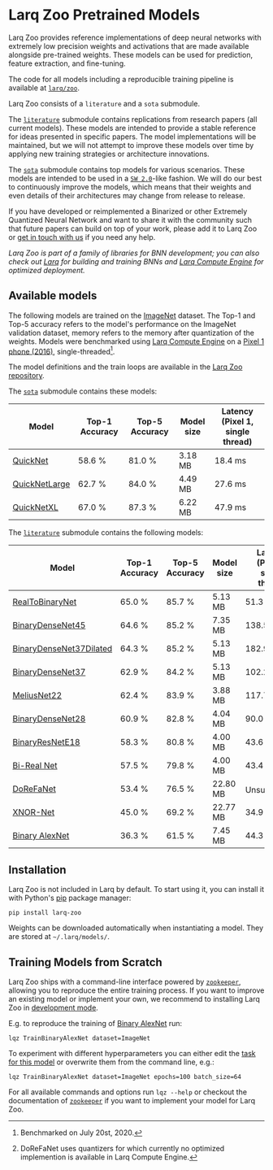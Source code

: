 # Larq Zoo Pretrained Models

Larq Zoo provides reference implementations of deep neural networks with extremely low precision weights and activations that are made available alongside pre-trained weights.
These models can be used for prediction, feature extraction, and fine-tuning.

The code for all models including a reproducible training pipeline is available at [`larq/zoo`](https://github.com/larq/zoo).

Larq Zoo consists of a `literature` and a `sota` submodule.

The [`literature`](/zoo/api/literature/) submodule contains replications from research papers (all current models).
These models are intended to provide a stable reference for ideas presented in specific papers.
The model implementations will be maintained, but we will not attempt to improve these models over time by applying new training strategies or architecture innovations.

The [`sota`](/zoo/api/sota/) submodule contains top models for various scenarios. These models are intended to be used in a [`SW 2.0`](https://medium.com/@karpathy/software-2-0-a64152b37c35)-like fashion.
We will do our best to continuously improve the models, which means that their weights and even details of their architectures may change from release to release.

If you have developed or reimplemented a Binarized or other Extremely Quantized Neural Network and want to share it with the community such that future papers can build on top of your work, please add it to Larq Zoo or [get in touch with us](https://spectrum.chat/larq/) if you need any help.

_Larq Zoo is part of a family of libraries for BNN development; you can also check out [Larq](https://docs.larq.dev/) for building and training BNNs and [Larq Compute Engine](/compute-engine/) for optimized deployment._

## Available models

The following models are trained on the [ImageNet](http://image-net.org/) dataset.
The Top-1 and Top-5 accuracy refers to the model's performance on the ImageNet validation dataset, memory refers to the memory after quantization of the weights.
Models were benchmarked using [Larq Compute Engine](/compute-engine/) on a [Pixel 1 phone (2016)](https://support.google.com/pixelphone/answer/7158570?hl=en-GB), single-threaded[^1].

The model definitions and the train loops are available in the [Larq Zoo repository](https://github.com/larq/zoo).

The [`sota`](/zoo/api/sota/) submodule contains these models:

| Model                                         | Top-1 Accuracy | Top-5 Accuracy  | Model size | Latency (Pixel 1, single thread) |
| --------------------------------------------- | -------------- | --------------  | ---------- | -------------------------------- |
| [QuickNet](/zoo/api/sota/#quicknet)           | 58.6 %         | 81.0 %          |  3.18 MB   | 18.4 ms                          |
| [QuickNetLarge](/zoo/api/sota/#quicknetlarge) | 62.7 %         | 84.0 %          |  4.49 MB   | 27.6 ms                          |
| [QuickNetXL](/zoo/api/sota/#quicknetxl)       | 67.0 %         | 87.3 %          |  6.22 MB   | 47.9 ms                          |

The [`literature`](/zoo/api/literature/) submodule contains the following models:

| Model                                                                   | Top-1 Accuracy | Top-5 Accuracy | Model size | Latency (Pixel 1, single thread) |
| ----------------------------------------------------------------------- | -------------- | -------------- | ---------- | -------------------------------- |
| [RealToBinaryNet](/zoo/api/literature/#realtobinarynet)                 | 65.0 %         | 85.7 %         | 5.13 MB    | 51.3 ms                          |
| [BinaryDenseNet45](/zoo/api/literature/#binarydensenet45)               | 64.6 %         | 85.2 %         | 7.35 MB    | 138.5 ms                         |
| [BinaryDenseNet37Dilated](/zoo/api/literature/#binarydensenet37dilated) | 64.3 %         | 85.2 %         | 5.13 MB    | 182.9 ms                         |
| [BinaryDenseNet37](/zoo/api/literature/#binarydensenet37)               | 62.9 %         | 84.2 %         | 5.13 MB    | 102.2 ms                         |
| [MeliusNet22](/zoo/api/literature/#meliusnet22)                         | 62.4 %         | 83.9 %         | 3.88 MB    | 117.7 ms                         |
| [BinaryDenseNet28](/zoo/api/literature/#binarydensenet28)               | 60.9 %         | 82.8 %         | 4.04 MB    | 90.0 ms                          |
| [BinaryResNetE18](/zoo/api/literature/#binaryresnete18)                 | 58.3 %         | 80.8 %         | 4.00 MB    | 43.6 ms                          |
| [Bi-Real Net](/zoo/api/literature/#birealnet)                           | 57.5 %         | 79.8 %         | 4.00 MB    | 43.4 ms                          |
| [DoReFaNet](/zoo/api/literature/#dorefanet)                             | 53.4 %         | 76.5 %         | 22.80 MB   | Unsupported[^2]                  |
| [XNOR-Net](/zoo/api/literature/#xnornet)                                | 45.0 %         | 69.2 %         | 22.77 MB   | 34.9 ms                          |
| [Binary AlexNet](/zoo/api/literature/#binaryalexnet)                    | 36.3 %         | 61.5 %         | 7.45 MB    | 44.3 ms                          |

[^1]: Benchmarked on July 20st, 2020.
[^2]: DoReFaNet uses quantizers for which currently no optimized implemention is available in Larq Compute Engine.


## Installation

Larq Zoo is not included in Larq by default. To start using it, you can install it with Python's [pip](https://pip.pypa.io/en/stable/) package manager:

```shell
pip install larq-zoo
```

Weights can be downloaded automatically when instantiating a model. They are stored at `~/.larq/models/`.

## Training Models from Scratch

Larq Zoo ships with a command-line interface powered by [`zookeeper`](https://github.com/larq/zookeeper/), allowing you to reproduce the entire training process. If you want to improve an existing model or implement your own, we recommend to installing Larq Zoo in [development mode](https://github.com/larq/zoo/blob/master/CONTRIBUTING.md#project-setup).

E.g. to reproduce the training of [Binary AlexNet](/zoo/api/literature/#binaryalexnet) run:

```shell
lqz TrainBinaryAlexNet dataset=ImageNet
```

To experiment with different hyperparameters you can either edit the [task for this model](https://github.com/larq/zoo/blob/v1.0.b2/larq_zoo/experiments.py#L22) or overwrite them from the command line, e.g.:

```shell
lqz TrainBinaryAlexNet dataset=ImageNet epochs=100 batch_size=64
```

For all available commands and options run `lqz --help` or checkout the documentation of [`zookeeper`](https://github.com/larq/zookeeper/) if you want to implement your model for Larq Zoo.
